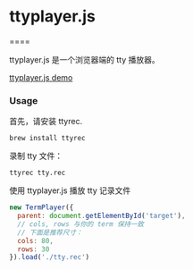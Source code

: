 # ttyplayer.js
====

ttyplayer.js 是一个浏览器端的 tty 播放器。

[ttyplayer.js demo](https://meowtec.github.io/ttyplayer.js/)

### Usage
首先，请安装 ttyrec.

```shell
brew install ttyrec
```

录制 tty 文件：

```shell
ttyrec tty.rec
```

使用 ttyplayer.js 播放 tty 记录文件

```javascript
new TermPlayer({
  parent: document.getElementById('target'),
  // cols, rows 与你的 term 保持一致
  // 下面是推荐尺寸：
  cols: 80,
  rows: 30
}).load('./tty.rec')
```
